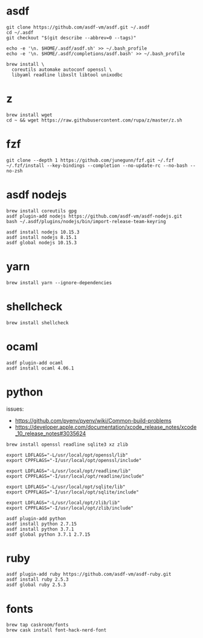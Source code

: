 # asdf

```shell
git clone https://github.com/asdf-vm/asdf.git ~/.asdf
cd ~/.asdf
git checkout "$(git describe --abbrev=0 --tags)"

echo -e '\n. $HOME/.asdf/asdf.sh' >> ~/.bash_profile
echo -e '\n. $HOME/.asdf/completions/asdf.bash' >> ~/.bash_profile

brew install \
  coreutils automake autoconf openssl \
  libyaml readline libxslt libtool unixodbc
```

# z

```shell
brew install wget
cd ~ && wget https://raw.githubusercontent.com/rupa/z/master/z.sh
```

# fzf

```shell
git clone --depth 1 https://github.com/junegunn/fzf.git ~/.fzf
~/.fzf/install --key-bindings --completion --no-update-rc --no-bash --no-zsh
```

# asdf nodejs

```shell
brew install coreutils gpg
asdf plugin-add nodejs https://github.com/asdf-vm/asdf-nodejs.git
bash ~/.asdf/plugins/nodejs/bin/import-release-team-keyring

asdf install nodejs 10.15.3
asdf install nodejs 8.15.1
asdf global nodejs 10.15.3
```

# yarn

```shell
brew install yarn --ignore-dependencies
```

# shellcheck

```shell
brew install shellcheck
```

# ocaml

```shell
asdf plugin-add ocaml
asdf install ocaml 4.06.1
```

# python

issues:

- https://github.com/pyenv/pyenv/wiki/Common-build-problems
- https://developer.apple.com/documentation/xcode_release_notes/xcode_10_release_notes#3035624

```shell
brew install openssl readline sqlite3 xz zlib

export LDFLAGS="-L/usr/local/opt/openssl/lib"
export CPPFLAGS="-I/usr/local/opt/openssl/include"

export LDFLAGS="-L/usr/local/opt/readline/lib"
export CPPFLAGS="-I/usr/local/opt/readline/include"

export LDFLAGS="-L/usr/local/opt/sqlite/lib"
export CPPFLAGS="-I/usr/local/opt/sqlite/include"

export LDFLAGS="-L/usr/local/opt/zlib/lib"
export CPPFLAGS="-I/usr/local/opt/zlib/include"

asdf plugin-add python
asdf install python 2.7.15
asdf install python 3.7.1
asdf global python 3.7.1 2.7.15
```

# ruby

```shell
asdf plugin-add ruby https://github.com/asdf-vm/asdf-ruby.git
asdf install ruby 2.5.3
asdf global ruby 2.5.3
```

# fonts

```shell
brew tap caskroom/fonts
brew cask install font-hack-nerd-font
```

